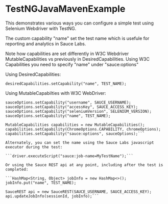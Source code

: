 # TestNGJavaMavenExample

This demonstrates various ways you can configure a simple test using Selenium Webdriver with TestNG.

The custom capability "name" set the test name which is usefule for reporting and analytics in Sauce Labs.

Note how capabilities are set differently in W3C Webdriver MutableCapabilities vs previously in DesiredCapabilities.
Using W3C Capabilities you need to specify "name" under "sauce:options"

Using DesiredCapabilities:

```desiredCapabilities.setCapability("name", TEST_NAME);```

Using MutableCapabilties with W3C WebDriver:

  ```MutableCapabilities sauceOptions = new MutableCapabilities();
  sauceOptions.setCapability("username", SAUCE_USERNAME);
  sauceOptions.setCapability("accessKey", SAUCE_ACCESS_KEY);
  sauceOptions.setCapability("seleniumVersion", SELENIUM_VERSION);
  sauceOptions.setCapability("name", TEST_NAME);
  
  MutableCapabilities capabilities = new MutableCapabilities();
  capabilities.setCapability(ChromeOptions.CAPABILITY, chromeOptions);
  capabilities.setCapability("sauce:options", sauceOptions);```

Alternately, you can set the name using the Sauce Labs javascript executor during the test:

  ```driver.executeScript("sauce:job-name=MyTestName");```

Or using the Sauce REST api at any point, including after the test is completed:

  ```HashMap<String, Object> jobInfo = new HashMap<>();
  jobInfo.put("name", TEST_NAME);
  
  SauceREST api = new SauceREST(SAUCE_USERNAME, SAUCE_ACCESS_KEY);
  api.updateJobInfo(sessionId, jobInfo);```
